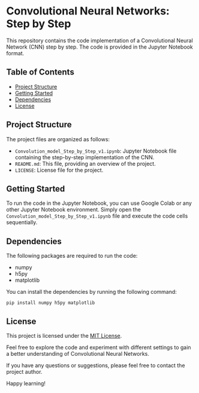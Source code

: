 # Convolutional Neural Networks: Step by Step

This repository contains the code implementation of a Convolutional Neural Network (CNN) step by step. The code is provided in the Jupyter Notebook format.

## Table of Contents

- [Project Structure](#project-structure)
- [Getting Started](#getting-started)
- [Dependencies](#dependencies)
- [License](#license)

## Project Structure

The project files are organized as follows:

- `Convolution_model_Step_by_Step_v1.ipynb`: Jupyter Notebook file containing the step-by-step implementation of the CNN.
- `README.md`: This file, providing an overview of the project.
- `LICENSE`: License file for the project.

## Getting Started

To run the code in the Jupyter Notebook, you can use Google Colab or any other Jupyter Notebook environment. Simply open the `Convolution_model_Step_by_Step_v1.ipynb` file and execute the code cells sequentially.

## Dependencies

The following packages are required to run the code:

- numpy
- h5py
- matplotlib

You can install the dependencies by running the following command:

```
pip install numpy h5py matplotlib
```

## License

This project is licensed under the [MIT License](LICENSE).

Feel free to explore the code and experiment with different settings to gain a better understanding of Convolutional Neural Networks.

If you have any questions or suggestions, please feel free to contact the project author.

Happy learning!
